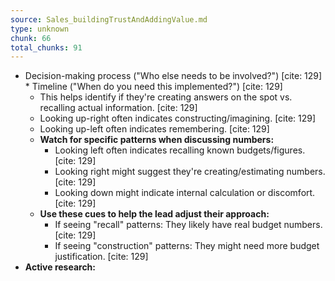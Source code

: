 ```yaml
---
source: Sales_buildingTrustAndAddingValue.md
type: unknown
chunk: 66
total_chunks: 91
---
```


* Decision-making process ("Who else needs to be involved?") [cite: 129]
        * Timeline ("When do you need this implemented?") [cite: 129]
    * This helps identify if they're creating answers on the spot vs. recalling actual information. [cite: 129]
    * Looking up-right often indicates constructing/imagining. [cite: 129]
    * Looking up-left often indicates remembering. [cite: 129]
    * **Watch for specific patterns when discussing numbers:**
        * Looking left often indicates recalling known budgets/figures. [cite: 129]
        * Looking right might suggest they're creating/estimating numbers. [cite: 129]
        * Looking down might indicate internal calculation or discomfort. [cite: 129]
    * **Use these cues to help the lead adjust their approach:**
        * If seeing "recall" patterns: They likely have real budget numbers. [cite: 129]
        * If seeing "construction" patterns: They might need more budget justification. [cite: 129]
* **Active research:**